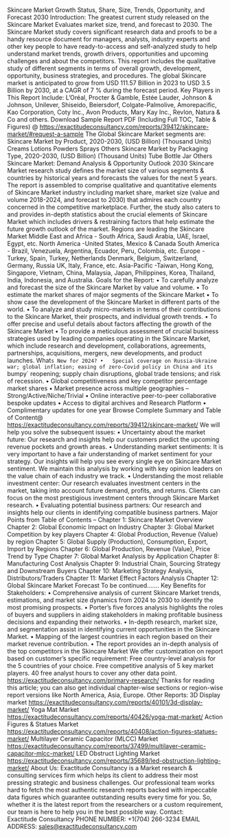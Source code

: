 Skincare Market Growth Status, Share, Size, Trends, Opportunity, and Forecast 2030 
Introduction:
The greatest current  study released on the Skincare Market Evaluates market size, trend, and forecast to 2030. The Skincare Market study covers significant research data and proofs to be a handy resource document for managers, analysts, industry experts and other key people to have ready-to-access and self-analyzed study to help understand market trends, growth drivers, opportunities and upcoming challenges and about the competitors. This report includes the qualitative study of different segments in terms of overall growth, development, opportunity, business strategies, and procedures. 
The global Skincare market is anticipated to grow from USD 111.57 Billion in 2023 to USD 3.5 Billion by 2030, at a CAGR of 7 % during the forecast period.
Key Players in This Report Include: 
L’Oréal, Procter & Gamble, Estée Lauder, Johnson & Johnson, Unilever, Shiseido, Beiersdorf, Colgate-Palmolive, Amorepacific, Kao Corporation, Coty Inc., Avon Products, Mary Kay Inc., Revlon, Natura & Co and others.
Download Sample Report PDF (Including Full TOC, Table & Figures) @ 
https://exactitudeconsultancy.com/reports/39412/skincare-market/#request-a-sample
The Global Skincare Market segments are:
Skincare Market by Product, 2020-2030, (USD Billion) (Thousand Units)
Creams
Lotions
Powders
Sprays
Others
Skincare Market by Packaging Type, 2020-2030, (USD Billion) (Thousand Units)
Tube
Bottle
Jar
Others
Skincare Market: Demand Analysis & Opportunity Outlook 2030
Skincare Market research study defines the market size of various segments & countries by historical years and forecasts the values for the next 5 years. The report is assembled to comprise qualitative and quantitative elements of Skincare Market industry including market share, market size (value and volume 2018-2024, and forecast to 2030) that admires each country concerned in the competitive marketplace. Further, the study also caters to and provides in-depth statistics about the crucial elements of Skincare Market which includes drivers & restraining factors that help estimate the future growth outlook of the market.
Regions are leading the Skincare Market
Middle East and Africa - South Africa, Saudi Arabia, UAE, Israel, Egypt, etc.
North America -United States, Mexico & Canada
South America - Brazil, Venezuela, Argentina, Ecuador, Peru, Colombia, etc.
Europe - Turkey, Spain, Turkey, Netherlands Denmark, Belgium, Switzerland, Germany, Russia UK, Italy, France, etc.
Asia-Pacific -Taiwan, Hong Kong, Singapore, Vietnam, China, Malaysia, Japan, Philippines, Korea, Thailand, India, Indonesia, and Australia.
Goals for the Report:
•	To carefully analyze and forecast the size of the Skincare Market by value and volume.
•	To estimate the market shares of major segments of the Skincare Market 
•	To show case the development of the Skincare Market in different parts of the world.
•	To analyze and study micro-markets in terms of their contributions to the Skincare Market, their prospects, and individual growth trends.
•	To offer precise and useful details about factors affecting the growth of the Skincare Market 
•	To provide a meticulous assessment of crucial business strategies used by leading companies operating in the Skincare Market, which include research and development, collaborations, agreements, partnerships, acquisitions, mergers, new developments, and product launches.
What`s New for 2024?
•	Special coverage on Russia-Ukraine war; global inflation; easing of zero-Covid policy in China and its `bumpy` reopening; supply chain disruptions, global trade tensions; and risk of recession.
•	Global competitiveness and key competitor percentage market shares
•	Market presence across multiple geographies – Strong/Active/Niche/Trivial
•	Online interactive peer-to-peer collaborative bespoke updates
•	Access to digital archives and Research Platform
•	Complimentary updates for one year
Browse Complete Summary and Table of Content@  
https://exactitudeconsultancy.com/reports/39412/skincare-market/
We will help you solve the subsequent issues:
•	Uncertainty about the market future: Our research and insights help our customers predict the upcoming revenue pockets and growth areas.
•	Understanding market sentiments: It is very important to have a fair understanding of market sentiment for your strategy. Our insights will help you see every single eye on Skincare Market sentiment. We maintain this analysis by working with key opinion leaders on the value chain of each industry we track.
•	Understanding the most reliable investment center: Our research evaluates investment centers in the market, taking into account future demand, profits, and returns. Clients can focus on the most prestigious investment centers through Skincare Market research.
•	Evaluating potential business partners: Our research and insights help our clients in identifying compatible business partners.
Major Points from Table of Contents –
Chapter 1: Skincare Market Overview
Chapter 2: Global Economic Impact on Industry
Chapter 3: Global Market Competition by key players
Chapter 4: Global Production, Revenue (Value) by region
Chapter 5: Global Supply (Production), Consumption, Export, Import by Regions
Chapter 6: Global Production, Revenue (Value), Price Trend by Type
Chapter 7: Global Market Analysis by Application
Chapter 8: Manufacturing Cost Analysis
Chapter 9: Industrial Chain, Sourcing Strategy and Downstream Buyers
Chapter 10: Marketing Strategy Analysis, Distributors/Traders
Chapter 11: Market Effect Factors Analysis
Chapter 12: Global Skincare Market Forecast
To be continued…….
Key Benefits for Stakeholders:
•	Comprehensive analysis of current Skincare Market trends, estimations, and market size dynamics from 2024 to 2030 to identify the most promising prospects.
•	Porter’s five forces analysis highlights the roles of buyers and suppliers in aiding stakeholders in making profitable business decisions and expanding their networks.
•	In-depth research, market size, and segmentation assist in identifying current opportunities in the Skincare Market.
•	Mapping of the largest countries in each region based on their market revenue contribution.
•	The report provides an in-depth analysis of the top competitors in the Skincare Market
We offer customization on report based on customer’s specific requirement:
Free country-level analysis for the 5 countries of your choice.
Free competitive analysis of 5 key market players.
40 free analyst hours to cover any other data point.
https://exactitudeconsultancy.com/primary-research/
Thanks for reading this article; you can also get individual chapter-wise sections or region-wise report versions like North America, Asia, Europe.
Other Reports:
3D Display market
https://exactitudeconsultancy.com/reports/40101/3d-display-market/
Yoga Mat Market
https://exactitudeconsultancy.com/reports/40426/yoga-mat-market/
Action Figures & Statues Market
https://exactitudeconsultancy.com/reports/40408/action-figures-statues-market/
Multilayer Ceramic Capacitor (MLCC) Market
https://exactitudeconsultancy.com/reports/37499/multilayer-ceramic-capacitor-mlcc-market/
LED Obstruct Lighting Market
https://exactitudeconsultancy.com/reports/35689/led-obstruction-lighting-market/
About Us:
Exactitude Consultancy is a Market research & consulting services firm which helps its client to address their most pressing strategic and business challenges. Our professional team works hard to fetch the most authentic research reports backed with impeccable data figures which guarantee outstanding results every time for you. So, whether it is the latest report from the researchers or a custom requirement, our team is here to help you in the best possible way.
Contact:  
Exactitude Consultancy
PHONE NUMBER: +1(704) 266-3234
EMAIL ADDRESS: sales@exactitudeconsultancy.com
